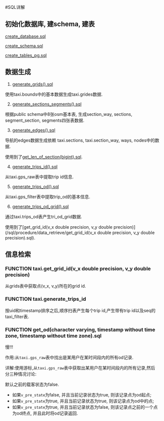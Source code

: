 #SQL详解

## 初始化数据库, 建schema, 建表

[create_database.sql](/sql/init/create_database.sql)

[create_schema.sql](/sql/init/create_schema.sql)

[create_tables_pg.sql](/sql/init/create_tables_pg.sql)

## 数据生成

1. [generate_grids().sql](/sql/procedure/data_generation/generate_grids().sql)

使用taxi.bounds中的基本数据生成taxi.grides数据.

2. [generate_sections_segments().sql](/sql/procedure/data_generation/generate_sections_segments().sql)

根据public schema中8张osm基本表, 生成section_way, sections, segment_section, segments四张表数据.

3. [generate_edges().sql](/sql/procedure/data_generation/generate_edges().sql)

导航的edges数据生成依赖 taxi.sections, taxi.section_way, ways, nodes中的数据.

使用到了[get_len_of_section(bigint).sql](/sql/procedure/data_retrieve/get_len_of_section(bigint).sql).

4. [generate_trips_id().sql](/sql/procedure/data_generation/generate_trips_id().sql)

从taxi.gps_raw表中提取trip id信息.

5. [generate_trips_od().sql](/sql/procedure/data_generation/generate_trips_od().sql)

从taxi.gps_filter表中提取trip_od的基本信息.

6. [generate_trips_od_grid().sql](/sql/init/generate_trips_od_grid().sql)

通过taxi.trips_od表产生tri_od_grid数据. 

使用到了[get_grid_id(v_x double precision, v_y double precision)](/sql/procedure/data_retrieve/get_grid_id(v_x double precision, v_y double precision).sql).

## 信息检索

### FUNCTION taxi.get_grid_id(v_x double precision, v_y double precision)

从grids表中获取点(v_x, v_y)所在的grid id.


### FUNCTION taxi.generate_trips_id

按uid和timestamp排序之后,顺序扫表产生每个trip id,产生带有trip id以及seq的taxi_filter表.


### FUNCTION get_od(character varying, timestamp without time zone, timestamp without time zone).sql

慢!!!

作用:从`taxi.gps_raw`表中找出是某用户在某时间段内的所有od记录.

详解:使用游标,从`taxi.gps_raw`表中获取出某用户在某时间段内的所有记录,然后分三种情况讨论:

默认之前的载客状态为false.

- 如果`v_pre_state`为false, 并且当前记录状态为true, 则该记录点为od起点;
- 如果`v_pre_state`为true, 并且当前记录状态为true, 则该记录点为od中的点;
- 如果`v_pre_state`为true, 并且当前记录状态为false, 则该记录点之前的一个点为od终点, 并且此时将od记录返回.





